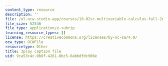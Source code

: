 ```yaml
---
content_type: resource
description: ''
file: /ol-ocw-studio-app/courses/18-02sc-multivariable-calculus-fall-2010/wu8kXZSAp20_captions.vtt
file_size: 52546
file_type: application/x-subrip
learning_resource_types: []
license: https://creativecommons.org/licenses/by-nc-sa/4.0/
ocw_type: OCWFile
resourcetype: Other
title: 3play caption file
uid: 9ca53c4c-0b8f-4261-8bc5-6abbdfdc906e
---
```

